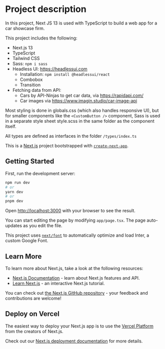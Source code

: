 # Project description

In this project, Next JS 13 is used with TypeScript to build a web app for a car showcase firm.

This project includes the following:

- Next.js 13
- TypeScript
- Tailwind CSS
- Sass: `npm i sass`
- Headless UI: https://headlessui.com
  - Installation: `npm install @headlessui/react`
  - Combobox
  - Transition
- Fetching data from API:
  - Cars by API-Ninjas to get car data, via https://rapidapi.com/
  - Car images via https://www.imagin.studio/car-image-api

Most styling is done in globals.css (which also handles responsive UI), but for smaller components like the `<CustomButton />` component, Sass is used in a separate style sheet style.scss in the same folder as the component itself.

All types are defined as interfaces in the folder `/types/index.ts`

This is a [Next.js](https://nextjs.org/) project bootstrapped with [`create-next-app`](https://github.com/vercel/next.js/tree/canary/packages/create-next-app).

## Getting Started

First, run the development server:

```bash
npm run dev
# or
yarn dev
# or
pnpm dev
```

Open [http://localhost:3000](http://localhost:3000) with your browser to see the result.

You can start editing the page by modifying `app/page.tsx`. The page auto-updates as you edit the file.

This project uses [`next/font`](https://nextjs.org/docs/basic-features/font-optimization) to automatically optimize and load Inter, a custom Google Font.

## Learn More

To learn more about Next.js, take a look at the following resources:

- [Next.js Documentation](https://nextjs.org/docs) - learn about Next.js features and API.
- [Learn Next.js](https://nextjs.org/learn) - an interactive Next.js tutorial.

You can check out [the Next.js GitHub repository](https://github.com/vercel/next.js/) - your feedback and contributions are welcome!

## Deploy on Vercel

The easiest way to deploy your Next.js app is to use the [Vercel Platform](https://vercel.com/new?utm_medium=default-template&filter=next.js&utm_source=create-next-app&utm_campaign=create-next-app-readme) from the creators of Next.js.

Check out our [Next.js deployment documentation](https://nextjs.org/docs/deployment) for more details.
